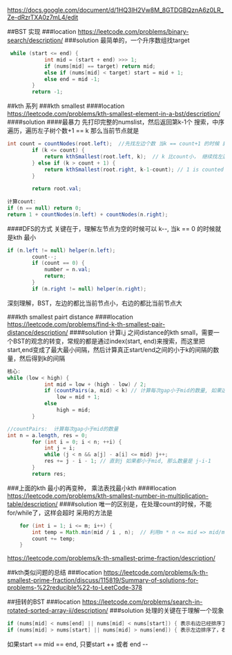 https://docs.google.com/document/d/1HQ3IH2Vw8M_8GTDGBQznA6z0LR_Ze-dRzrTXA0z7mL4/edit

##BST 实现
###location
https://leetcode.com/problems/binary-search/description/
###solution
最简单的，一个升序数组找target
```java
 while (start <= end) {
            int mid = (start + end) >>> 1;
            if (nums[mid] == target) return mid;
            else if (nums[mid] < target) start = mid + 1;
            else end = mid -1;
        }
        return -1;
```


##kth 系列
###kth smallest
####location
https://leetcode.com/problems/kth-smallest-element-in-a-bst/description/ 
####solution
####最暴力
先打印完整的numslist，然后返回第k-1个
搜索，中序遍历，遍历左子树个数+1 == k 那么当前节点就是
```java
int count = countNodes(root.left);  //先找左边个数 当k == count+1 的时候 就说明当然节点是
        if (k <= count) {
            return kthSmallest(root.left, k);  // k 比count小， 继续找左边
        } else if (k > count + 1) {
            return kthSmallest(root.right, k-1-count); // 1 is counted as current node， 找右边
        }
        
        return root.val;
   
计算count:
if (n == null) return 0;
return 1 + countNodes(n.left) + countNodes(n.right);
```     

####DFS的方式
关键在于，理解左节点为空的时候可以 k--,  当k == 0 的时候就是kth 最小
```java
if (n.left != null) helper(n.left);
        count--;
        if (count == 0) {
            number = n.val;
            return;
        }
        if (n.right != null) helper(n.right);
```        
深刻理解，BST，左边的都比当前节点小，右边的都比当前节点大

###kth smallest pairt distance
####location
https://leetcode.com/problems/find-k-th-smallest-pair-distance/description/ 
####solution
计算i,j 之间distance的kth small，需要一个BST的观念的转变，常规的都是通过index(start, end)来搜索，而这里把start,end变成了最大最小间隔，然后计算真正start/end之间的小于k的间隔的数量，然后得到k的间隔
```java
核心:
while (low < high) {
            int mid = low + (high - low) / 2;
            if (countPairs(a, mid) < k) // 计算每次gap小于mid的数量, 如果这个数大于k，那么需要减小mid, hight= mid，在更小的范围查找，如果这个数小于k，那么扩大mid，直到mid==kth，这时候找的就是正确的
                low = mid + 1;
            else
                high = mid;
        }

//countPairs:  计算每次gap小于mid的数量
int n = a.length, res = 0;
        for (int i = 0; i < n; ++i) {
            int j = i;
            while (j < n && a[j] - a[i] <= mid) j++;
            res += j - i - 1; // 直到j 如果都小于mid, 那么数量是 j-i-1
        }
        return res;
```

###上面的kth 最小的再变种， 乘法表找最小kth
####location
https://leetcode.com/problems/kth-smallest-number-in-multiplication-table/description/ 
####solution
唯一的区别是，在处理count的时候，不能for/while了，这样会超时
采用的方法是
```java
	for (int i = 1; i <= m; i++) {
	    int temp = Math.min(mid / i , n);  // 利用m * n <= mid => mid/m 大于1的所有值，就是count
	    count += temp;
	}
```



https://leetcode.com/problems/k-th-smallest-prime-fraction/description/ 


##kth类似问题的总结
###location
https://leetcode.com/problems/k-th-smallest-prime-fraction/discuss/115819/Summary-of-solutions-for-problems-%22reducible%22-to-LeetCode-378 


##扭转的BST 
###location
https://leetcode.com/problems/search-in-rotated-sorted-array-ii/description/ 
###solution
处理的关键在于理解一个现象
```java
if (nums[mid] < nums[end] || nums[mid] < nums[start]) { 表示右边已经排序了，左边没有
if (nums[mid] > nums[start] || nums[mid] > nums[end]) { 表示左边排序了，右边没有
```
如果start == mid == end, 只要start ++ 或者 end --





